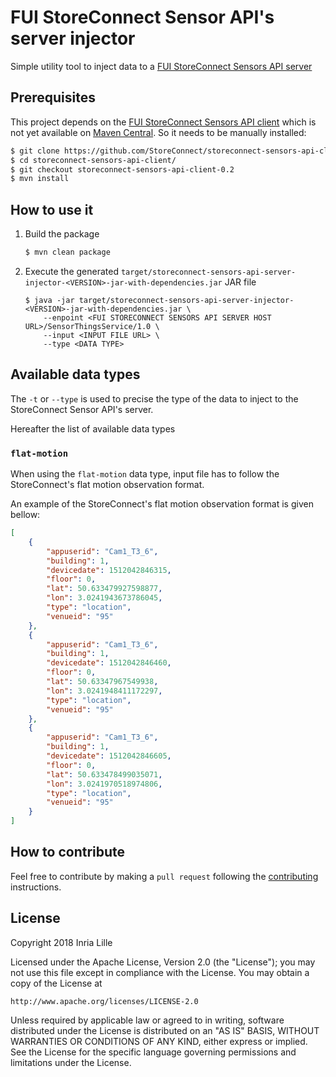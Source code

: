 # FUI StoreConnect Sensor API's server injector

Simple utility tool to inject data to a [FUI StoreConnect Sensors API server](https://github.com/StoreConnect/storeconnect-sensors-api-server)

## Prerequisites

This project depends on the [FUI StoreConnect Sensors API client](https://github.com/StoreConnect/storeconnect-sensors-api-client) which is not yet available on [Maven Central](https://search.maven.org/). So it needs to be manually installed:

```bash
$ git clone https://github.com/StoreConnect/storeconnect-sensors-api-client.git
$ cd storeconnect-sensors-api-client/
$ git checkout storeconnect-sensors-api-client-0.2
$ mvn install
``` 

## How to use it

1. Build the package

    ```bash
    $ mvn clean package
    ```
    
2. Execute the generated `target/storeconnect-sensors-api-server-injector-<VERSION>-jar-with-dependencies.jar` JAR file

    ```
    $ java -jar target/storeconnect-sensors-api-server-injector-<VERSION>-jar-with-dependencies.jar \
        --enpoint <FUI STORECONNECT SENSORS API SERVER HOST URL>/SensorThingsService/1.0 \
        --input <INPUT FILE URL> \
        --type <DATA TYPE>
    ```
    
## Available data types

The `-t` or `--type` is used to precise the type of the data to inject to the StoreConnect Sensor API's server.

Hereafter the list of available data types

### `flat-motion`

When using the `flat-motion` data type, input file has to follow the StoreConnect's flat motion observation format.

An example of the StoreConnect's flat motion observation format is given bellow:

```json
[
    {
        "appuserid": "Cam1_T3_6",
        "building": 1,
        "devicedate": 1512042846315,
        "floor": 0,
        "lat": 50.633479927598877,
        "lon": 3.0241943673786045,
        "type": "location",
        "venueid": "95"
    },
    {
        "appuserid": "Cam1_T3_6",
        "building": 1,
        "devicedate": 1512042846460,
        "floor": 0,
        "lat": 50.63347967549938,
        "lon": 3.0241948411172297,
        "type": "location",
        "venueid": "95"
    },
    {
        "appuserid": "Cam1_T3_6",
        "building": 1,
        "devicedate": 1512042846605,
        "floor": 0,
        "lat": 50.633478499035071,
        "lon": 3.0241970518974806,
        "type": "location",
        "venueid": "95"
    }
]
```
## How to contribute

Feel free to contribute by making a `pull request` following the [contributing](./CONTRIBUTING.md) instructions.

## License

Copyright 2018 Inria Lille

Licensed under the Apache License, Version 2.0 (the "License");
you may not use this file except in compliance with the License.
You may obtain a copy of the License at

    http://www.apache.org/licenses/LICENSE-2.0

Unless required by applicable law or agreed to in writing, software
distributed under the License is distributed on an "AS IS" BASIS,
WITHOUT WARRANTIES OR CONDITIONS OF ANY KIND, either express or implied.
See the License for the specific language governing permissions and
limitations under the License.